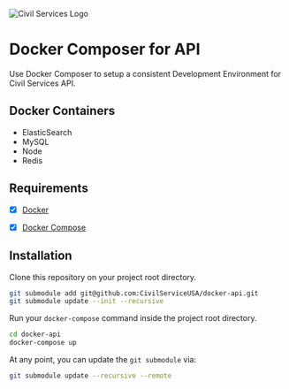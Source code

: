 ![Civil Services Logo](https://raw.githubusercontent.com/CivilServiceUSA/api/master/docs/img/logo.png "Civil Services Logo")

Docker Composer for API
===

Use Docker Composer to setup a consistent Development Environment for Civil Services API.


Docker Containers
---

* ElasticSearch
* MySQL
* Node
* Redis


Requirements
---

- [X] [Docker](https://www.docker.com/)
- [X] [Docker Compose](https://docs.docker.com/compose/install/)


Installation
---

Clone this repository on your project root directory.

```bash
git submodule add git@github.com:CivilServiceUSA/docker-api.git
git submodule update --init --recursive
```

Run your `docker-compose` command inside the project root directory.

```bash
cd docker-api
docker-compose up
```

At any point, you can update the `git submodule` via:

```bash
git submodule update --recursive --remote
```
